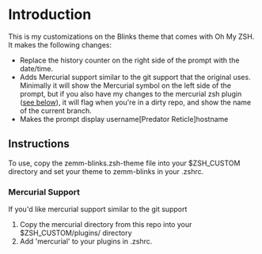# Introduction
This is my customizations on the Blinks theme that comes with Oh My ZSH. It makes the following changes:

  * Replace the history counter on the right side of the prompt with the date/time.
  * Adds Mercurial support similar to the git support that the original uses. Minimally it will show the Mercurial symbol on the left side of the prompt,
    but if you also have my changes to the mercurial zsh plugin \([see below](#mercurial-support)\), it will flag when you're in a dirty repo, and show the name of the current branch.
  * Makes the prompt display username\[Predator Reticle\]hostname

## Instructions
To use, copy the zemm-blinks.zsh-theme file into your $ZSH\_CUSTOM directory and set your theme to zemm-blinks in your .zshrc.

### Mercurial Support
If you'd like mercurial support similar to the git support

  1. Copy the mercurial directory from this repo into your $ZSH\_CUSTOM/plugins/ directory
  2. Add 'mercurial' to your plugins in .zshrc.

